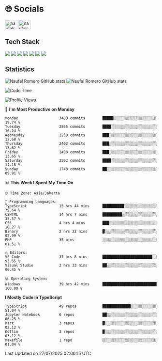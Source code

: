<h1 align="">🌐 Socials</h1>
<p align="left">
<a href="https://linkedin.com/in/naufal-romero-putra-pratama-9ab816177/" target="blank"><img align="center" src="https://raw.githubusercontent.com/rahuldkjain/github-profile-readme-generator/master/src/images/icons/Social/linked-in-alt.svg" alt="naufalromero" height="30" width="40" /></a>
<a href="https://instagram.com/naufalromero" target="blank"><img align="center" src="https://raw.githubusercontent.com/rahuldkjain/github-profile-readme-generator/master/src/images/icons/Social/instagram.svg" alt="naufalromero" height="30" width="40" /></a>
</p>


<h2 align="">Tech Stack</h2>
<div align="">
  <img src="https://img.shields.io/badge/next.js-000000?style=for-the-badge&logo=nextdotjs&logoColor=white"/>
 <img src="https://img.shields.io/badge/typescript-%23007ACC.svg?style=for-the-badge&logo=typescript&logoColor=white"/>
 <img src="https://img.shields.io/badge/react-%2320232a.svg?style=for-the-badge&logo=react&logoColor=%2361DAFB"/>
 <img src="https://img.shields.io/badge/tailwindcss-%2338B2AC.svg?style=for-the-badge&logo=tailwind-css&logoColor=white"/>
 <img src="https://img.shields.io/badge/Prisma-3982CE?style=for-the-badge&logo=Prisma&logoColor=white"/>
 <img src="https://img.shields.io/badge/javascript-%23323330.svg?style=for-the-badge&logo=javascript&logoColor=%23F7DF1E"/>
 <img src="https://img.shields.io/badge/java-%23ED8B00.svg?style=for-the-badge&logo=openjdk&logoColor=white"/>
</div>


<h2 align="">Statistics</h2>
<div align="">
<img src="https://github-readme-stats-xi-nine-74.vercel.app/api?username=romves&show_icons=true&theme=tokyonight&include_all_commits=true&count_private=true" alt="Naufal Romero GitHub stats"/>
<img src="https://github-readme-stats-xi-nine-74.vercel.app/api/top-langs/?username=romves&theme=tokyonight&hide_border=false&include_all_commits=true&count_private=true&layout=compact" alt="Naufal Romero GitHub stats"/>
</div>

<!--START_SECTION:waka-->
![Code Time](http://img.shields.io/badge/Code%20Time-2%2C677%20hrs-blue)

![Profile Views](http://img.shields.io/badge/Profile%20Views-0-blue)

📅 **I'm Most Productive on Monday** 

```text
Monday                   3483 commits        █████░░░░░░░░░░░░░░░░░░░░   19.74 % 
Tuesday                  2865 commits        ████░░░░░░░░░░░░░░░░░░░░░   16.24 % 
Wednesday                2238 commits        ███░░░░░░░░░░░░░░░░░░░░░░   12.68 % 
Thursday                 2403 commits        ███░░░░░░░░░░░░░░░░░░░░░░   13.62 % 
Friday                   2408 commits        ███░░░░░░░░░░░░░░░░░░░░░░   13.65 % 
Saturday                 2502 commits        ████░░░░░░░░░░░░░░░░░░░░░   14.18 % 
Sunday                   1748 commits        ██░░░░░░░░░░░░░░░░░░░░░░░   09.91 % 
```


📊 **This Week I Spent My Time On** 

```text
🕑︎ Time Zone: Asia/Jakarta

💬 Programming Languages: 
TypeScript               15 hrs 44 mins      ██████████░░░░░░░░░░░░░░░   39.64 % 
CSHTML                   14 hrs 7 mins       █████████░░░░░░░░░░░░░░░░   35.57 % 
CSS                      4 hrs 4 mins        ███░░░░░░░░░░░░░░░░░░░░░░   10.27 % 
Binary                   2 hrs 22 mins       █░░░░░░░░░░░░░░░░░░░░░░░░   05.99 % 
PHP                      35 mins             ░░░░░░░░░░░░░░░░░░░░░░░░░   01.51 % 

🔥 Editors: 
VS Code                  37 hrs 8 mins       ███████████████████████░░   93.55 % 
Visual Studio            2 hrs 33 mins       ██░░░░░░░░░░░░░░░░░░░░░░░   06.45 % 

💻 Operating System: 
Windows                  39 hrs 42 mins      █████████████████████████   100.00 % 
```

**I Mostly Code in TypeScript** 

```text
TypeScript               49 repos            █████████████░░░░░░░░░░░░   51.04 % 
Jupyter Notebook         6 repos             ██░░░░░░░░░░░░░░░░░░░░░░░   06.25 % 
Dart                     3 repos             █░░░░░░░░░░░░░░░░░░░░░░░░   03.12 % 
Kotlin                   3 repos             █░░░░░░░░░░░░░░░░░░░░░░░░   03.12 % 
Makefile                 1 repo              ░░░░░░░░░░░░░░░░░░░░░░░░░   01.04 % 
```




 Last Updated on 27/07/2025 02:00:15 UTC
<!--END_SECTION:waka-->

